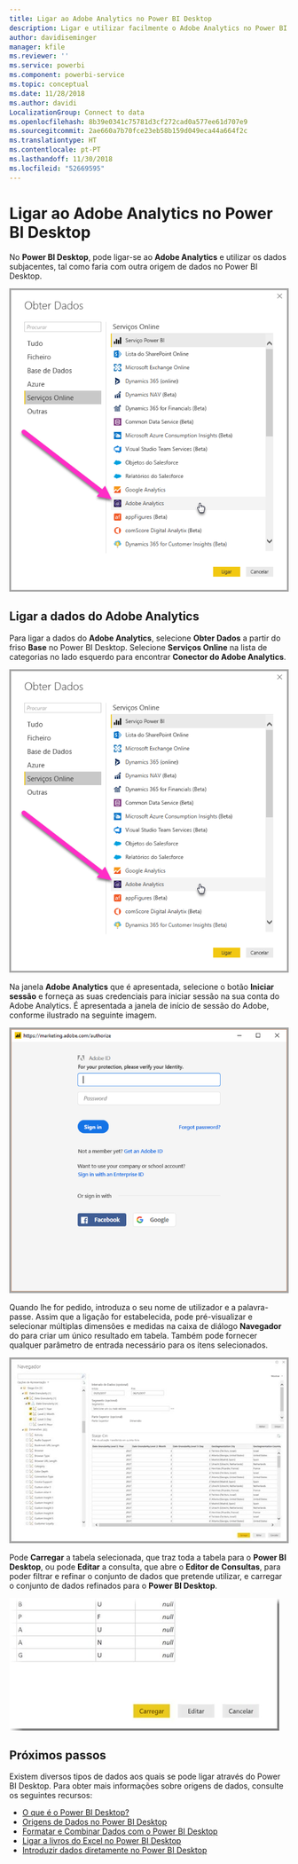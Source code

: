 ```yaml
---
title: Ligar ao Adobe Analytics no Power BI Desktop
description: Ligar e utilizar facilmente o Adobe Analytics no Power BI Desktop
author: davidiseminger
manager: kfile
ms.reviewer: ''
ms.service: powerbi
ms.component: powerbi-service
ms.topic: conceptual
ms.date: 11/28/2018
ms.author: davidi
LocalizationGroup: Connect to data
ms.openlocfilehash: 8b39e0341c75781d3cf272cad0a577ee61d707e9
ms.sourcegitcommit: 2ae660a7b70fce23eb58b159d049eca44a664f2c
ms.translationtype: HT
ms.contentlocale: pt-PT
ms.lasthandoff: 11/30/2018
ms.locfileid: "52669595"
---
```

# <a name="connect-to-adobe-analytics-in-power-bi-desktop"></a>Ligar ao Adobe Analytics no Power BI Desktop 
No **Power BI Desktop**, pode ligar-se ao **Adobe Analytics** e utilizar os dados subjacentes, tal como faria com outra origem de dados no Power BI Desktop. 

![Obter Dados do Adobe Analytics](media/desktop-connect-adobe-analytics/connect-adobe-analytics_01.png)

## <a name="connect-to-adobe-analytics-data"></a>Ligar a dados do Adobe Analytics
Para ligar a dados do **Adobe Analytics**, selecione **Obter Dados** a partir do friso **Base** no Power BI Desktop. Selecione **Serviços Online** na lista de categorias no lado esquerdo para encontrar **Conector do Adobe Analytics**.

![Obter Dados do Adobe Analytics](media/desktop-connect-adobe-analytics/connect-adobe-analytics_01.png)

Na janela **Adobe Analytics** que é apresentada, selecione o botão **Iniciar sessão** e forneça as suas credenciais para iniciar sessão na sua conta do Adobe Analytics. É apresentada a janela de início de sessão do Adobe, conforme ilustrado na seguinte imagem.

![Iniciar sessão no Adobe Analytics](media/desktop-connect-adobe-analytics/connect-adobe-analytics_03.png)

Quando lhe for pedido, introduza o seu nome de utilizador e a palavra-passe. Assim que a ligação for estabelecida, pode pré-visualizar e selecionar múltiplas dimensões e medidas na caixa de diálogo **Navegador** do para criar um único resultado em tabela. Também pode fornecer qualquer parâmetro de entrada necessário para os itens selecionados. 

![Selecionar dados através do Navegador](media/desktop-connect-adobe-analytics/connect-adobe-analytics_04.png)

Pode **Carregar** a tabela selecionada, que traz toda a tabela para o **Power BI Desktop**, ou pode **Editar** a consulta, que abre o **Editor de Consultas**, para poder filtrar e refinar o conjunto de dados que pretende utilizar, e carregar o conjunto de dados refinados para o **Power BI Desktop**.

![Carregar ou editar dados no Navegador](media/desktop-connect-adobe-analytics/connect-adobe-analytics_05.png)


## <a name="next-steps"></a>Próximos passos
Existem diversos tipos de dados aos quais se pode ligar através do Power BI Desktop. Para obter mais informações sobre origens de dados, consulte os seguintes recursos:

* [O que é o Power BI Desktop?](desktop-what-is-desktop.md)
* [Origens de Dados no Power BI Desktop](desktop-data-sources.md)
* [Formatar e Combinar Dados com o Power BI Desktop](desktop-shape-and-combine-data.md)
* [Ligar a livros do Excel no Power BI Desktop](desktop-connect-excel.md)   
* [Introduzir dados diretamente no Power BI Desktop](desktop-enter-data-directly-into-desktop.md)   

